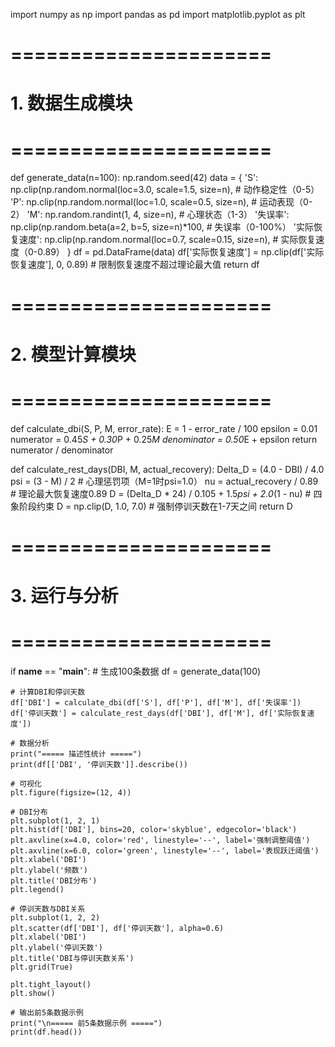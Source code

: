 import numpy as np
import pandas as pd
import matplotlib.pyplot as plt

# ======================
# 1. 数据生成模块
# ======================
def generate_data(n=100):
    np.random.seed(42)
    data = {
        'S': np.clip(np.random.normal(loc=3.0, scale=1.5, size=n),  # 动作稳定性（0-5）
        'P': np.clip(np.random.normal(loc=1.0, scale=0.5, size=n),   # 运动表现（0-2）
        'M': np.random.randint(1, 4, size=n),                        # 心理状态（1-3）
        '失误率': np.clip(np.random.beta(a=2, b=5, size=n)*100,       # 失误率（0-100%）
        '实际恢复速度': np.clip(np.random.normal(loc=0.7, scale=0.15, size=n),  # 实际恢复速度（0-0.89）
    }
    df = pd.DataFrame(data)
    df['实际恢复速度'] = np.clip(df['实际恢复速度'], 0, 0.89)  # 限制恢复速度不超过理论最大值
    return df

# ======================
# 2. 模型计算模块
# ======================
def calculate_dbi(S, P, M, error_rate):
    E = 1 - error_rate / 100
    epsilon = 0.01
    numerator = 0.45*S + 0.30*P + 0.25*M
    denominator = 0.50*E + epsilon
    return numerator / denominator

def calculate_rest_days(DBI, M, actual_recovery):
    Delta_D = (4.0 - DBI) / 4.0
    psi = (3 - M) / 2  # 心理惩罚项（M=1时psi=1.0）
    nu = actual_recovery / 0.89  # 理论最大恢复速度0.89
    D = (Delta_D * 24) / 0.105 + 1.5*psi + 2.0*(1 - nu)
    # 四象阶段约束
    D = np.clip(D, 1.0, 7.0)  # 强制停训天数在1-7天之间
    return D

# ======================
# 3. 运行与分析
# ======================
if __name__ == "__main__":
    # 生成100条数据
    df = generate_data(100)
    
    # 计算DBI和停训天数
    df['DBI'] = calculate_dbi(df['S'], df['P'], df['M'], df['失误率'])
    df['停训天数'] = calculate_rest_days(df['DBI'], df['M'], df['实际恢复速度'])
    
    # 数据分析
    print("===== 描述性统计 =====")
    print(df[['DBI', '停训天数']].describe())
    
    # 可视化
    plt.figure(figsize=(12, 4))
    
    # DBI分布
    plt.subplot(1, 2, 1)
    plt.hist(df['DBI'], bins=20, color='skyblue', edgecolor='black')
    plt.axvline(x=4.0, color='red', linestyle='--', label='强制调整阈值')
    plt.axvline(x=6.0, color='green', linestyle='--', label='表现跃迁阈值')
    plt.xlabel('DBI')
    plt.ylabel('频数')
    plt.title('DBI分布')
    plt.legend()
    
    # 停训天数与DBI关系
    plt.subplot(1, 2, 2)
    plt.scatter(df['DBI'], df['停训天数'], alpha=0.6)
    plt.xlabel('DBI')
    plt.ylabel('停训天数')
    plt.title('DBI与停训天数关系')
    plt.grid(True)
    
    plt.tight_layout()
    plt.show()

    # 输出前5条数据示例
    print("\n===== 前5条数据示例 =====")
    print(df.head())
